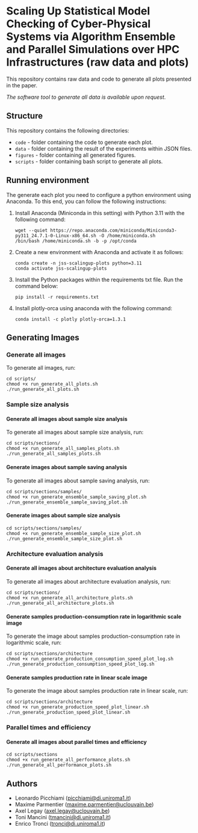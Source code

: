 # Scaling Up Statistical Model Checking of Cyber-Physical Systems via Algorithm Ensemble and Parallel Simulations over HPC Infrastructures (raw data and plots) #

This repository contains raw data and code to generate all plots presented in the paper. 

*The software tool to generate all data is available upon request*.

## Structure 

This repository contains the following directories:

* `code` - folder containing the code to generate each plot.
* `data` - folder containing the result of the experiments within JSON files.
* `figures` - folder containing all generated figures. 
* `scripts` - folder containing bash script to generate all plots.


## Running environment ##

The generate each plot you need to configure a python environment using Anaconda. To this end, you can follow the following instructions:

1. Install Anaconda (Miniconda in this setting) with Python 3.11 with the following command:

   ```
   wget --quiet https://repo.anaconda.com/miniconda/Miniconda3-py311_24.7.1-0-Linux-x86_64.sh -O /home/miniconda.sh
   /bin/bash /home/miniconda.sh -b -p /opt/conda 
   ```

2. Create a new environment with Anaconda and activate it as follows:
   ```
   conda create -n jss-scalingup-plots python=3.11
   conda activate jss-scalingup-plots
   ```

2. Install the Python packages within the requirements txt file. Run the command below:
    
    ```
    pip install -r requirements.txt
    ```

3. Install plotly-orca using anaconda with the following command:
    
    ```
    conda install -c plotly plotly-orca=1.3.1
    ```




## Generating Images ##

### Generate all images ###

To generate all images, run:

```
cd scripts/
chmod +x run_generate_all_plots.sh
./run_generate_all_plots.sh
```

### Sample size analysis

#### Generate all images about sample size analysis ####

To generate all images about sample size analysis, run:

```
cd scripts/sections/
chmod +x run_generate_all_samples_plots.sh
./run_generate_all_samples_plots.sh
```

#### Generate images about sample saving analysis ####

To generate all images about sample saving analysis, run:

```
cd scripts/sections/samples/
chmod +x run_generate_ensemble_sample_saving_plot.sh
./run_generate_ensemble_sample_saving_plot.sh
```

#### Generate images about sample size analysis ####

```
cd scripts/sections/samples/
chmod +x run_generate_ensemble_sample_size_plot.sh
./run_generate_ensemble_sample_size_plot.sh
```


### Architecture evaluation analysis ###

#### Generate all images about architecture evaluation analysis ####

To generate all images about architecture evaluation analysis, run:

```
cd scripts/sections/
chmod +x run_generate_all_architecture_plots.sh
./run_generate_all_architecture_plots.sh
```

#### Generate samples production-consumption rate in logarithmic scale image ####

To generate the image about samples production-consumption rate in logarithmic scale, run:

```
cd scripts/sections/architecture
chmod +x run_generate_production_consumption_speed_plot_log.sh
./run_generate_production_consumption_speed_plot_log.sh
```

#### Generate samples production rate in linear scale image ####

To generate the image about samples production rate in linear scale, run:

```
cd scripts/sections/architecture
chmod +x run_generate_production_speed_plot_linear.sh
./run_generate_production_speed_plot_linear.sh
```


### Parallel times and efficiency ###

#### Generate all images about parallel times and efficiency ####

```
cd scripts/sections
chmod +x run_generate_all_performance_plots.sh
./run_generate_all_performance_plots.sh
```

## Authors ##

* Leonardo Picchiami ([picchiami@di.uniroma1.it](picchiami@di.uniroma1.it)) 
* Maxime Parmentier ([maxime.parmentier@uclouvain.be](maxime.parmentier@uclouvain.be))
* Axel Legay        ([axel.legay@uclouvain.be](axel.legay@uclouvain.be))
* Toni Mancini      ([tmancini@di.uniroma1.it](tmancini@di.uniroma1.it))
* Enrico Tronci     ([tronci@di.uniroma1.it](troncidi.uniroma1.it))